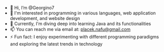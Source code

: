 - 👋 Hi, I’m @Georgino7
- 👀 I'm interested in programming in various languages, web application development, and website design
- 🌱 Currently, I'm diving deep into learning Java and its functionalities
- 📫 You can reach me via email at: placek.nafu@gmail.com
- ⚡ Fun fact: I enjoy experimenting with different programming paradigms and exploring the latest trends in technology
